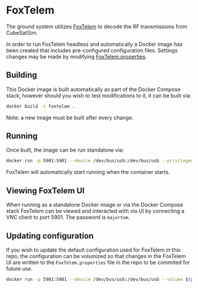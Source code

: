 # FoxTelem

The ground system utilizes [FoxTelem](https://github.com/ac2cz/FoxTelem) to decode the RF transmissions
from CubeSatSim.

In order to run FoxTelem headless and automatically a Docker image has been created that includes
pre-configured configuration files. Settings changes may be made by modifying [FoxTelem.properties](FoxTelem.properties).

## Building

This Docker image is built automatically as part of the Docker Compose stack, however should you
wish to test modifications to it, it can be built via:

```bash
docker build -t foxtelem .
```

Note: a new image must be built after every change.

## Running

Once built, the image can be run standalone via:

```bash
docker run -p 5901:5901 --device /dev/bus/usb:/dev/bus/usb --privileged -t foxtelem
```

FoxTelem will automatically start running when the container starts.

## Viewing FoxTelem UI

When running as a standalone Docker image or via the Docker Compose stack FoxTelem can be viewed and interacted
with via UI by connecting a VNC client to port 5901. The password is `majortom`.

## Updating configuration

If you wish to update the default configuration used for FoxTelem in this repo, the configuration
can be volumized so that changes in the FoxTelem UI are written to the `FoxTelem.properties` file in
the repo to be commited for future use.

```bash
docker run -p 5901:5901 --device /dev/bus/usb:/dev/bus/usb --volume $(pwd)/FoxTelem.properties:/root/.FoxTelem/FoxTelem.properties -t foxtelem
```
